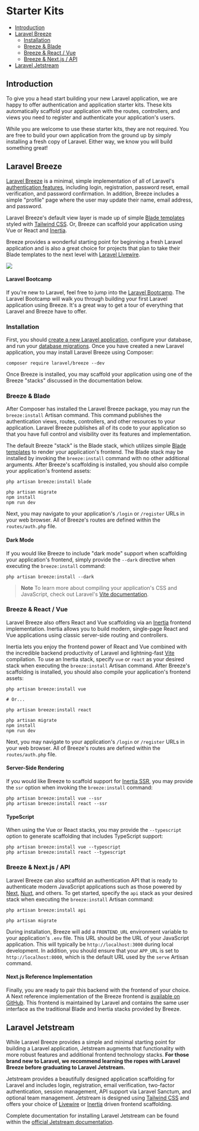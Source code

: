 # Starter Kits

- [Introduction](#introduction)
- [Laravel Breeze](#laravel-breeze)
    - [Installation](#laravel-breeze-installation)
    - [Breeze & Blade](#breeze-and-blade)
    - [Breeze & React / Vue](#breeze-and-inertia)
    - [Breeze & Next.js / API](#breeze-and-next)
- [Laravel Jetstream](#laravel-jetstream)

<a name="introduction"></a>
## Introduction

To give you a head start building your new Laravel application, we are happy to offer authentication and application starter kits. These kits automatically scaffold your application with the routes, controllers, and views you need to register and authenticate your application's users.

While you are welcome to use these starter kits, they are not required. You are free to build your own application from the ground up by simply installing a fresh copy of Laravel. Either way, we know you will build something great!

<a name="laravel-breeze"></a>
## Laravel Breeze

[Laravel Breeze](https://github.com/laravel/breeze) is a minimal, simple implementation of all of Laravel's [authentication features](/docs/{{version}}/authentication), including login, registration, password reset, email verification, and password confirmation. In addition, Breeze includes a simple "profile" page where the user may update their name, email address, and password.

Laravel Breeze's default view layer is made up of simple [Blade templates](/docs/{{version}}/blade) styled with [Tailwind CSS](https://tailwindcss.com). Or, Breeze can scaffold your application using Vue or React and [Inertia](https://inertiajs.com).

Breeze provides a wonderful starting point for beginning a fresh Laravel application and is also a great choice for projects that plan to take their Blade templates to the next level with [Laravel Livewire](https://livewire.laravel.com).

<img src="https://laravel.com/img/docs/breeze-register.png">

#### Laravel Bootcamp

If you're new to Laravel, feel free to jump into the [Laravel Bootcamp](https://bootcamp.laravel.com). The Laravel Bootcamp will walk you through building your first Laravel application using Breeze. It's a great way to get a tour of everything that Laravel and Breeze have to offer.

<a name="laravel-breeze-installation"></a>
### Installation

First, you should [create a new Laravel application](/docs/{{version}}/installation), configure your database, and run your [database migrations](/docs/{{version}}/migrations). Once you have created a new Laravel application, you may install Laravel Breeze using Composer:

```shell
composer require laravel/breeze --dev
```

Once Breeze is installed, you may scaffold your application using one of the Breeze "stacks" discussed in the documentation below.

<a name="breeze-and-blade"></a>
### Breeze & Blade

After Composer has installed the Laravel Breeze package, you may run the `breeze:install` Artisan command. This command publishes the authentication views, routes, controllers, and other resources to your application. Laravel Breeze publishes all of its code to your application so that you have full control and visibility over its features and implementation.

The default Breeze "stack" is the Blade stack, which utilizes simple [Blade templates](/docs/{{version}}/blade) to render your application's frontend. The Blade stack may be installed by invoking the `breeze:install` command with no other additional arguments. After Breeze's scaffolding is installed, you should also compile your application's frontend assets:

```shell
php artisan breeze:install blade

php artisan migrate
npm install
npm run dev
```

Next, you may navigate to your application's `/login` or `/register` URLs in your web browser. All of Breeze's routes are defined within the `routes/auth.php` file.

<a name="dark-mode"></a>
#### Dark Mode

If you would like Breeze to include "dark mode" support when scaffolding your application's frontend, simply provide the `--dark` directive when executing the `breeze:install` command:

```shell
php artisan breeze:install --dark
```

> **Note**
> To learn more about compiling your application's CSS and JavaScript, check out Laravel's [Vite documentation](/docs/{{version}}/vite#running-vite).

<a name="breeze-and-inertia"></a>
### Breeze & React / Vue

Laravel Breeze also offers React and Vue scaffolding via an [Inertia](https://inertiajs.com) frontend implementation. Inertia allows you to build modern, single-page React and Vue applications using classic server-side routing and controllers.

Inertia lets you enjoy the frontend power of React and Vue combined with the incredible backend productivity of Laravel and lightning-fast [Vite](https://vitejs.dev) compilation. To use an Inertia stack, specify `vue` or `react` as your desired stack when executing the `breeze:install` Artisan command. After Breeze's scaffolding is installed, you should also compile your application's frontend assets:

```shell
php artisan breeze:install vue

# Or...

php artisan breeze:install react

php artisan migrate
npm install
npm run dev
```

Next, you may navigate to your application's `/login` or `/register` URLs in your web browser. All of Breeze's routes are defined within the `routes/auth.php` file.

<a name="server-side-rendering"></a>
#### Server-Side Rendering

If you would like Breeze to scaffold support for [Inertia SSR](https://inertiajs.com/server-side-rendering), you may provide the `ssr` option when invoking the `breeze:install` command:

```shell
php artisan breeze:install vue --ssr
php artisan breeze:install react --ssr
```

<a name="typescript"></a>
#### TypeScript

When using the Vue or React stacks, you may provide the `--typescript` option to generate scaffolding that includes TypeScript support:

```shell
php artisan breeze:install vue --typescript
php artisan breeze:install react --typescript
```

<a name="breeze-and-next"></a>
### Breeze & Next.js / API

Laravel Breeze can also scaffold an authentication API that is ready to authenticate modern JavaScript applications such as those powered by [Next](https://nextjs.org), [Nuxt](https://nuxtjs.org), and others. To get started, specify the `api` stack as your desired stack when executing the `breeze:install` Artisan command:

```shell
php artisan breeze:install api

php artisan migrate
```

During installation, Breeze will add a `FRONTEND_URL` environment variable to your application's `.env` file. This URL should be the URL of your JavaScript application. This will typically be `http://localhost:3000` during local development. In addition, you should ensure that your `APP_URL` is set to `http://localhost:8000`, which is the default URL used by the `serve` Artisan command.

<a name="next-reference-implementation"></a>
#### Next.js Reference Implementation

Finally, you are ready to pair this backend with the frontend of your choice. A Next reference implementation of the Breeze frontend is [available on GitHub](https://github.com/laravel/breeze-next). This frontend is maintained by Laravel and contains the same user interface as the traditional Blade and Inertia stacks provided by Breeze.

<a name="laravel-jetstream"></a>
## Laravel Jetstream

While Laravel Breeze provides a simple and minimal starting point for building a Laravel application, Jetstream augments that functionality with more robust features and additional frontend technology stacks. **For those brand new to Laravel, we recommend learning the ropes with Laravel Breeze before graduating to Laravel Jetstream.**

Jetstream provides a beautifully designed application scaffolding for Laravel and includes login, registration, email verification, two-factor authentication, session management, API support via Laravel Sanctum, and optional team management. Jetstream is designed using [Tailwind CSS](https://tailwindcss.com) and offers your choice of [Livewire](https://livewire.laravel.com) or [Inertia](https://inertiajs.com) driven frontend scaffolding.

Complete documentation for installing Laravel Jetstream can be found within the [official Jetstream documentation](https://jetstream.laravel.com/3.x/introduction.html).
